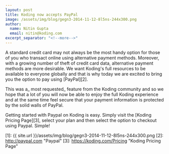 ```yaml
---
layout: post
title: Koding now accepts PayPal
image: /assets/img/blog/gegn3-2014-11-12-8l5ns-244x300.png
author:
  name: Nitin Gupta
  email: nitin@koding.com
excerpt_separator: "<!--more-->"
---
```


A standard credit card may not always be the most handy option for those of you who transact online using alternative payment methods. Moreover, with a growing number of theft of credit card data, alternative payment methods are more desirable. <!--more--> We want Koding's full resources to be available to everyone globally and that is why today we are excited to bring you the option to pay using [PayPal][2].

This was a_ most requested_ feature from the Koding community and so we hope that a lot of you will now be able to enjoy the full Koding experience and at the same time feel secure that your payment information is protected by the solid walls of PayPal.

Getting started with Paypal on Koding is easy. Simply visit the [Koding Pricing Page][3], select your plan and then select the option to checkout using Paypal. Simple!

[1]: {{ site.url }}/assets/img/blog/gegn3-2014-11-12-8l5ns-244x300.png
[2]: http://paypal.com "Paypal"
[3]: https://koding.com/Pricing "Koding Pricing Page"
